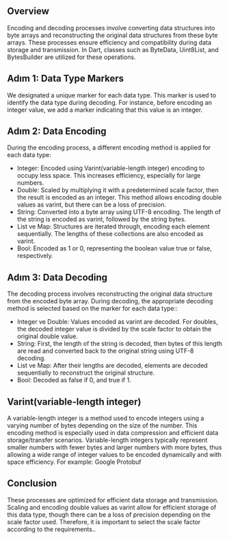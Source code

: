 ## Overview

Encoding and decoding processes involve converting data structures into byte arrays and reconstructing the original data structures from these byte arrays. These processes ensure efficiency and compatibility during data storage and transmission. In Dart, classes such as ByteData, Uint8List, and BytesBuilder are utilized for these operations.

## Adım 1: Data Type Markers

We designated a unique marker for each data type. This marker is used to identify the data type during decoding. For instance, before encoding an integer value, we add a marker indicating that this value is an integer.

## Adım 2: Data Encoding

During the encoding process, a different encoding method is applied for each data type:

- Integer: Encoded using Varint(variable-length integer) encoding to occupy less space. This increases efficiency, especially for large numbers.
- Double: Scaled by multiplying it with a predetermined scale factor, then the result is encoded as an integer. This method allows encoding double values as varint, but there can be a loss of precision.
- String: Converted into a byte array using UTF-8 encoding. The length of the string is encoded as varint, followed by the string bytes.
- List ve Map: Structures are iterated through, encoding each element sequentially. The lengths of these collections are also encoded as varint.
- Bool: Encoded as 1 or 0, representing the boolean value true or false, respectively.

## Adım 3: Data Decoding

The decoding process involves reconstructing the original data structure from the encoded byte array. During decoding, the appropriate decoding method is selected based on the marker for each data type::

- Integer ve Double: Values encoded as varint are decoded. For doubles, the decoded integer value is divided by the scale factor to obtain the original double value.
- String: First, the length of the string is decoded, then bytes of this length are read and converted back to the original string using UTF-8 decoding.
- List ve Map: After their lengths are decoded, elements are decoded sequentially to reconstruct the original structure.
- Bool: Decoded as false if 0, and true if 1.

## Varint(variable-length integer)
A variable-length integer is a method used to encode integers using a varying number of bytes depending on the size of the number. This encoding method is especially used in data compression and efficient data storage/transfer scenarios. Variable-length integers typically represent smaller numbers with fewer bytes and larger numbers with more bytes, thus allowing a wide range of integer values to be encoded dynamically and with space efficiency. For example: Google Protobuf

## Conclusion

These processes are optimized for efficient data storage and transmission. Scaling and encoding double values as varint allow for efficient storage of this data type, though there can be a loss of precision depending on the scale factor used. Therefore, it is important to select the scale factor according to the requirements..
